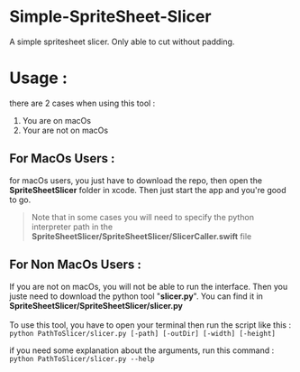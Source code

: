 # Simple-SpriteSheet-Slicer
A simple spritesheet slicer. Only able to cut without padding.

# Usage :
there are 2 cases when using this tool :
1. You are on macOs
2. Your are not on macOs

  ## For MacOs Users :
  
  for macOs users, you just have to download the repo, then open the **SpriteSheetSlicer** folder in xcode. Then just start the app and you're good to go.

  > Note that in some cases you will need to specify the python interpreter path in the **SpriteSheetSlicer/SpriteSheetSlicer/SlicerCaller.swift** file

  ## For Non MacOs Users :
  If you are not on macOs, you will not be able to run the interface. Then you juste need to download the python tool "**slicer.py**". You can find it in **SpriteSheetSlicer/SpriteSheetSlicer/slicer.py**\
  \
  To use this tool, you have to open your terminal then run the script like this : \
  `python PathToSlicer/slicer.py [-path] [-outDir] [-width] [-height]`

  if you need some explanation about the arguments, run this command : `python PathToSlicer/slicer.py --help`
